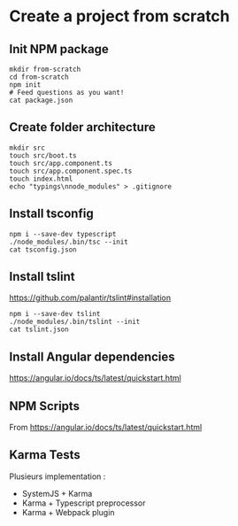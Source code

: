 # Create a project from scratch

## Init NPM package

```
mkdir from-scratch
cd from-scratch
npm init
# Feed questions as you want!
cat package.json
```

## Create folder architecture

```
mkdir src
touch src/boot.ts
touch src/app.component.ts
touch src/app.component.spec.ts
touch index.html
echo "typings\nnode_modules" > .gitignore
```

## Install tsconfig

```
npm i --save-dev typescript
./node_modules/.bin/tsc --init
cat tsconfig.json
```

## Install tslint

https://github.com/palantir/tslint#installation

```
npm i --save-dev tslint
./node_modules/.bin/tslint --init
cat tslint.json
```

## Install Angular dependencies

https://angular.io/docs/ts/latest/quickstart.html

## NPM Scripts

From https://angular.io/docs/ts/latest/quickstart.html

## Karma Tests

Plusieurs implementation :
- SystemJS + Karma
- Karma + Typescript preprocessor
- Karma + Webpack plugin
